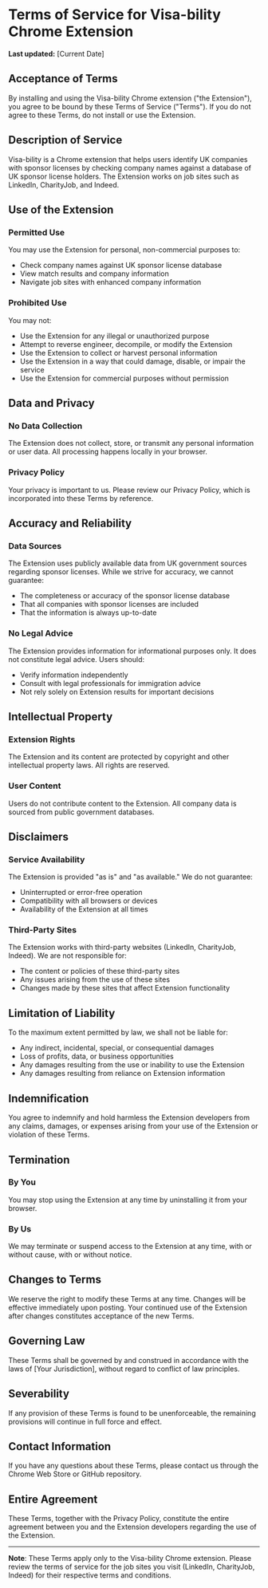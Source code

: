 # Terms of Service for Visa-bility Chrome Extension

**Last updated:** [Current Date]

## Acceptance of Terms

By installing and using the Visa-bility Chrome extension ("the Extension"), you agree to be bound by these Terms of Service ("Terms"). If you do not agree to these Terms, do not install or use the Extension.

## Description of Service

Visa-bility is a Chrome extension that helps users identify UK companies with sponsor licenses by checking company names against a database of UK sponsor license holders. The Extension works on job sites such as LinkedIn, CharityJob, and Indeed.

## Use of the Extension

### Permitted Use
You may use the Extension for personal, non-commercial purposes to:
- Check company names against UK sponsor license database
- View match results and company information
- Navigate job sites with enhanced company information

### Prohibited Use
You may not:
- Use the Extension for any illegal or unauthorized purpose
- Attempt to reverse engineer, decompile, or modify the Extension
- Use the Extension to collect or harvest personal information
- Use the Extension in a way that could damage, disable, or impair the service
- Use the Extension for commercial purposes without permission

## Data and Privacy

### No Data Collection
The Extension does not collect, store, or transmit any personal information or user data. All processing happens locally in your browser.

### Privacy Policy
Your privacy is important to us. Please review our Privacy Policy, which is incorporated into these Terms by reference.

## Accuracy and Reliability

### Data Sources
The Extension uses publicly available data from UK government sources regarding sponsor licenses. While we strive for accuracy, we cannot guarantee:
- The completeness or accuracy of the sponsor license database
- That all companies with sponsor licenses are included
- That the information is always up-to-date

### No Legal Advice
The Extension provides information for informational purposes only. It does not constitute legal advice. Users should:
- Verify information independently
- Consult with legal professionals for immigration advice
- Not rely solely on Extension results for important decisions

## Intellectual Property

### Extension Rights
The Extension and its content are protected by copyright and other intellectual property laws. All rights are reserved.

### User Content
Users do not contribute content to the Extension. All company data is sourced from public government databases.

## Disclaimers

### Service Availability
The Extension is provided "as is" and "as available." We do not guarantee:
- Uninterrupted or error-free operation
- Compatibility with all browsers or devices
- Availability of the Extension at all times

### Third-Party Sites
The Extension works with third-party websites (LinkedIn, CharityJob, Indeed). We are not responsible for:
- The content or policies of these third-party sites
- Any issues arising from the use of these sites
- Changes made by these sites that affect Extension functionality

## Limitation of Liability

To the maximum extent permitted by law, we shall not be liable for:
- Any indirect, incidental, special, or consequential damages
- Loss of profits, data, or business opportunities
- Any damages resulting from the use or inability to use the Extension
- Any damages resulting from reliance on Extension information

## Indemnification

You agree to indemnify and hold harmless the Extension developers from any claims, damages, or expenses arising from your use of the Extension or violation of these Terms.

## Termination

### By You
You may stop using the Extension at any time by uninstalling it from your browser.

### By Us
We may terminate or suspend access to the Extension at any time, with or without cause, with or without notice.

## Changes to Terms

We reserve the right to modify these Terms at any time. Changes will be effective immediately upon posting. Your continued use of the Extension after changes constitutes acceptance of the new Terms.

## Governing Law

These Terms shall be governed by and construed in accordance with the laws of [Your Jurisdiction], without regard to conflict of law principles.

## Severability

If any provision of these Terms is found to be unenforceable, the remaining provisions will continue in full force and effect.

## Contact Information

If you have any questions about these Terms, please contact us through the Chrome Web Store or GitHub repository.

## Entire Agreement

These Terms, together with the Privacy Policy, constitute the entire agreement between you and the Extension developers regarding the use of the Extension.

---

**Note**: These Terms apply only to the Visa-bility Chrome extension. Please review the terms of service for the job sites you visit (LinkedIn, CharityJob, Indeed) for their respective terms and conditions.
